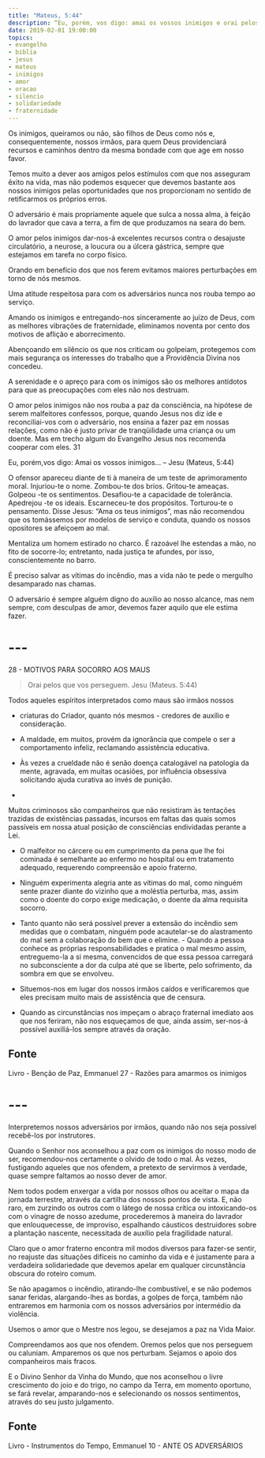 ```yaml
---
title: "Mateus, 5:44"
description: “Eu, porém, vos digo: amai os vossos inimigos e orai pelos que vos perseguem...” - Jesus
date: 2019-02-01 19:00:00
topics: 
- evangelho
- biblia
- jesus
- mateus
- inimigos
- amor
- oracao
- silencio
- solidariedade
- fraternidade
---
```


Os inimigos, queiramos ou não, são filhos de Deus como nós e, consequentemente,
nossos irmãos, para quem Deus providenciará recursos e caminhos dentro da mesma
bondade com que age em nosso favor. 

Temos muito a dever aos amigos pelos estímulos com que nos asseguram êxito na
vida, mas não podemos esquecer que devemos bastante aos nossos inimigos pelas
oportunidades que nos proporcionam no sentido de retificarmos os próprios erros. 

O adversário é mais propriamente aquele que sulca a nossa alma, à feição do
lavrador que cava a terra, a fim de que produzamos na seara do bem. 

O amor pelos inimigos dar-nos-á excelentes recursos contra o desajuste
circulatório, a neurose, a loucura ou a úlcera gástrica, sempre que estejamos em
tarefa no corpo físico. 

Orando em benefício dos que nos ferem evitamos maiores perturbações em torno de
nós mesmos. 

Uma atitude respeitosa para com os adversários nunca nos rouba tempo ao serviço.

Amando os inimigos e entregando-nos sinceramente ao juízo de Deus, com as
melhores vibrações de fraternidade, eliminamos noventa por cento dos motivos de
aflição e aborrecimento. 

Abençoando em silêncio os que nos criticam ou golpeiam, protegemos com mais
segurança os interesses do trabalho que a Providência Divina nos concedeu. 

A serenidade e o apreço para com os inimigos são os melhores antídotos para que
as preocupações com eles não nos destruam. 

O amor pelos inimigos não nos rouba a paz da consciência, na hipótese de serem
malfeitores confessos, porque, quando Jesus nos diz ide e reconciliai-vos com o
adversário, nos ensina a fazer paz em nossas relações, como não é justo privar
de tranqüilidade uma criança ou um doente. Mas em trecho algum do Evangelho
Jesus nos recomenda cooperar com eles.  31






Eu, porém,vos digo: Amai os vossos inimigos...  – Jesu (Mateus, 5:44)

O ofensor apareceu diante de ti à maneira de um teste de aprimoramento
moral.  Injuriou-te o nome.  Zombou-te dos brios.  Gritou-te ameaças.
Golpeou -te os sentimentos.  Desafiou-te a capacidade de tolerância.
Apedrejou -te os ideais.  Escarneceu-te dos propósitos.  Torturou-te o
pensamento.  Disse Jesus: “Ama os teus inimigos”, mas não recomendou
que os tomássemos por modelos de serviço e conduta, quando os nossos
opositores se afeiçoem ao mal. 

Mentaliza um homem estirado
no charco. É razoável lhe estendas a mão, no fito de socorre-lo;
entretanto, nada justiça te afundes, por isso, conscientemente no barro.

É preciso salvar as vítimas do incêndio, mas a vida não te pede
o mergulho desamparado nas chamas. 

O adversário é sempre alguém digno do auxílio ao nosso alcance, mas nem sempre,
com desculpas de amor, devemos fazer aquilo que ele estima fazer.


# ---


28 - MOTIVOS PARA SOCORRO AOS MAUS 

> Orai pelos que vos perseguem. Jesu (Mateus. 5:44)


Todos aqueles espíritos interpretados como maus são irmãos nossos
- criaturas do Criador, quanto nós mesmos - credores de auxílio e
consideração. 

- A maldade, em muitos, provém da ignorância que
compele o ser a comportamento infeliz, reclamando assistência educativa.

- Às vezes a crueldade não é senão doença catalogável na
patologia da mente, agravada, em muitas ocasiões, por influência
obsessiva solicitando ajuda curativa ao invés de punição. 

-
Muitos criminosos são companheiros que não resistiram às tentações
trazidas de existências passadas, incursos em faltas das quais somos
passíveis em nossa atual posição de consciências endividadas
perante a Lei. 

- O malfeitor no cárcere ou em cumprimento da
pena que lhe foi cominada é semelhante ao enfermo no hospital ou em
tratamento adequado, requerendo compreensão e apoio fraterno. 


- Ninguém experimenta alegria ante as vítimas do mal, como ninguém
sente prazer diante do vizinho que a moléstia perturba, mas, assim como
o doente do corpo exige medicação, o doente da alma requisita socorro.

- Tanto quanto não será possível prever a extensão do incêndio
sem medidas que o combatam, ninguém pode acautelar-se do alastramento
do mal sem a colaboração do bem que o elimine.  - Quando a pessoa
conhece as próprias responsabilidades e pratica o mal mesmo assim,
entreguemo-la a si mesma, convencidos de que essa pessoa carregará
no subconsciente a dor da culpa até que se liberte, pelo sofrimento,
da sombra em que se envolveu.


- Situemos-nos em lugar dos nossos irmãos caídos e verificaremos
que eles precisam muito mais de assistência que de censura. 

- Quando as circunstâncias nos impeçam o abraço fraternal imediato aos
que nos feriram, não nos esqueçamos de que, ainda assim, ser-nos-á
possível auxiliá-los sempre através da oração.


## Fonte
Livro - Benção de Paz, Emmanuel
27 - Razões para amarmos os inimigos 


# ---


Interpretemos nossos adversários por irmãos, quando não nos
seja possível recebê-los por instrutores.

Quando o Senhor nos aconselhou a paz com os inimigos do nosso
modo de ser, recomendou-nos certamente o olvido de todo o mal.
Às vezes, fustigando aqueles que nos ofendem, a pretexto de
servirmos à verdade, quase sempre faltamos ao nosso dever de amor.

Nem todos podem enxergar a vida por nossos olhos ou aceitar o
mapa da jornada terrestre, através da cartilha dos nossos pontos de vista.
E, não raro, em zurzindo os outros com o látego de nossa crítica
ou intoxicando-os com o vinagre de nosso azedume, procederemos à maneira
do lavrador que enlouquecesse, de improviso, espalhando cáusticos
destruidores sobre a plantação nascente, necessitada de auxílio pela
fragilidade natural.

Claro que o amor fraterno encontra mil modos diversos para
fazer-se sentir, no reajuste das situações difíceis no caminho da vida e é
justamente para a verdadeira solidariedade que devemos apelar em qualquer
circunstância obscura do roteiro comum.

Se não apagamos o incêndio, atirando-lhe combustível, e se não
podemos sanar feridas, alargando-lhes as bordas, a golpes de força, também
não entraremos em harmonia com os nossos adversários por intermédio da
violência.

Usemos o amor que o Mestre nos legou, se desejamos a paz na
Vida Maior.

Compreendamos aos que nos ofendem.
Oremos pelos que nos perseguem ou caluniam.
Amparemos os que nos perturbam.
Sejamos o apoio dos companheiros mais fracos.

E o Divino Senhor da Vinha do Mundo, que nos aconselhou o livre
crescimento do joio e do trigo, no campo da Terra, em momento oportuno, se
fará revelar, amparando-nos e selecionando os nossos sentimentos, através do
seu justo julgamento.

## Fonte
Livro - Instrumentos do Tempo, Emmanuel
10 - ANTE OS ADVERSÁRIOS
